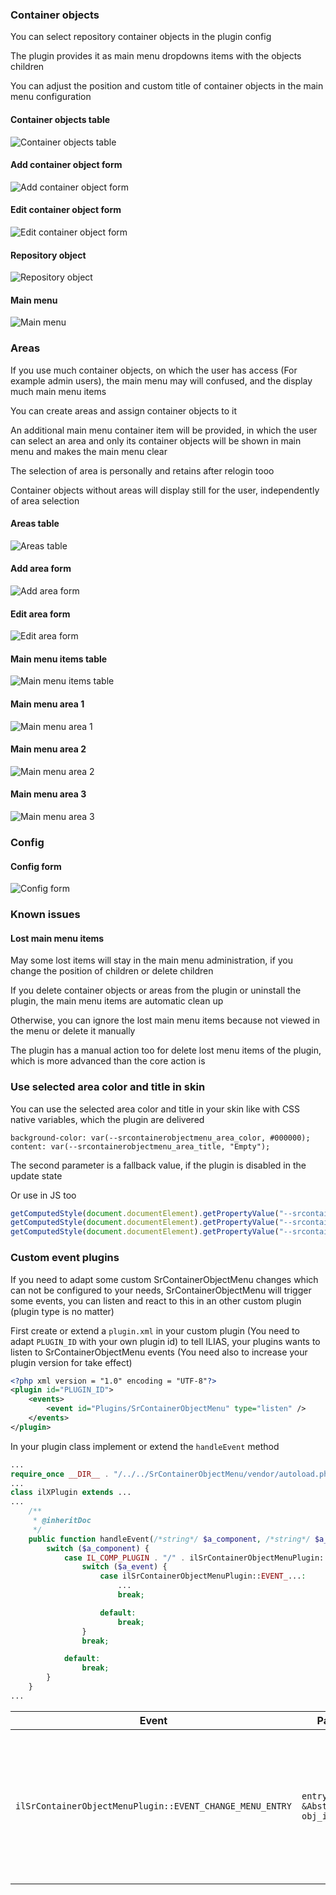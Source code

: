 ### Container objects

You can select repository container objects in the plugin config

The plugin provides it as main menu dropdowns items with the objects children

You can adjust the position and custom title of container objects in the main menu configuration

#### Container objects table

![Container objects table](../doc/images/container_objects_table.png)

#### Add container object form

![Add container object form](../doc/images/add_container_object_form.png)

#### Edit container object form

![Edit container object form](../doc/images/edit_container_object_form.png)

#### Repository object

![Repository object](../doc/images/repository_object.png)

#### Main menu

![Main menu](../doc/images/main_menu.png)

### Areas

If you use much container objects, on which the user has access (For example admin users), the main menu may will confused, and the display much main menu items

You can create areas and assign container objects to it

An additional main menu container item will be provided, in which the user can select an area and only its container objects will be shown in main menu and makes the main menu clear

The selection of area is personally and retains after relogin tooo

Container objects without areas will display still for the user, independently of area selection

#### Areas table

![Areas table](../doc/images/areas_table.png)

#### Add area form

![Add area form](../doc/images/add_area_form.png)

#### Edit area form

![Edit area form](../doc/images/edit_area_form.png)

#### Main menu items table

![Main menu items table](../doc/images/main_menu_items_table.png)

#### Main menu area 1

![Main menu area 1](../doc/images/main_menu_area_1.png)

#### Main menu area 2

![Main menu area 2](../doc/images/main_menu_area_2.png)

#### Main menu area 3

![Main menu area 3](../doc/images/main_menu_area_3.png)

### Config

#### Config form

![Config form](../doc/images/config_form.png)

### Known issues

#### Lost main menu items

May some lost items will stay in the main menu administration, if you change the position of children or delete children

If you delete container objects or areas from the plugin or uninstall the plugin, the main menu items are automatic clean up

Otherwise, you can ignore the lost main menu items because not viewed in the menu or delete it manually

The plugin has a manual action too for delete lost menu items of the plugin, which is more advanced than the core action is

### Use selected area color and title in skin

You can use the selected area color and title in your skin like with CSS native variables, which the plugin are delivered

```
background-color: var(--srcontainerobjectmenu_area_color, #000000);
content: var(--srcontainerobjectmenu_area_title, "Empty");
```

The second parameter is a fallback value, if the plugin is disabled in the update state

Or use in JS too

```js
getComputedStyle(document.documentElement).getPropertyValue("--srcontainerobjectmenu_area_color") || "#000000";
getComputedStyle(document.documentElement).getPropertyValue("--srcontainerobjectmenu_area_link") || "";
getComputedStyle(document.documentElement).getPropertyValue("--srcontainerobjectmenu_area_title") || "Empty";
```

### Custom event plugins

If you need to adapt some custom SrContainerObjectMenu changes which can not be configured to your needs, SrContainerObjectMenu will trigger some events, you can listen and react to this in an other custom plugin (plugin type is no matter)

First create or extend a `plugin.xml` in your custom plugin (You need to adapt `PLUGIN_ID` with your own plugin id) to tell ILIAS, your plugins wants to listen to SrContainerObjectMenu events (You need also to increase your plugin version for take effect)

```xml
<?php xml version = "1.0" encoding = "UTF-8"?>
<plugin id="PLUGIN_ID">
	<events>
		<event id="Plugins/SrContainerObjectMenu" type="listen" />
	</events>
</plugin>
```

In your plugin class implement or extend the `handleEvent` method

```php
...
require_once __DIR__ . "/../../SrContainerObjectMenu/vendor/autoload.php";
...
class ilXPlugin extends ...
...
	/**
	 * @inheritDoc
	 */
	public function handleEvent(/*string*/ $a_component, /*string*/ $a_event, /*array*/ $a_parameter)/* : void*/ {
		switch ($a_component) {
			case IL_COMP_PLUGIN . "/" . ilSrContainerObjectMenuPlugin::PLUGIN_NAME:
				switch ($a_event) {
					case ilSrContainerObjectMenuPlugin::EVENT_...:
						...
						break;

					default:
						break;
				}
				break;

			default:
				break;
		}
	}
...
```

| Event | Parameters | Purpose |
|-------|------------|---------|
| `ilSrContainerObjectMenuPlugin::EVENT_CHANGE_MENU_ENTRY` | `entry => &AbstractBaseItem`<br>`obj_id => int` | Change menu entry (Please note `entry` is a reference variable, if it should not works) |
